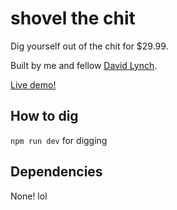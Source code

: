 # shovel the chit
Dig yourself out of the chit for $29.99.

Built by me and fellow [David Lynch](https://www.youtube.com/watch?v=ifGdAcDryXk).

[Live demo!](https://nidnogg.github.io/shovel-the-chit/)
## How to dig

```npm run dev``` for digging

## Dependencies 

None! lol


